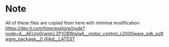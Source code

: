 # Note
All of these files are copied from here with minimal modification
https://dev.ti.com/tirex/explore/node?node=A__AEIJm0rwIeU.2P1OBWwlaA__motor_control_c2000ware_sdk_software_package__0.jXikd__LATEST